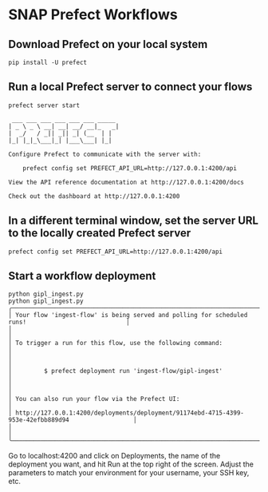 # SNAP Prefect Workflows

## Download Prefect on your local system

`pip install -U prefect`

## Run a local Prefect server to connect your flows

```
prefect server start

 ___ ___ ___ ___ ___ ___ _____
| _ \ _ \ __| __| __/ __|_   _|
|  _/   / _|| _|| _| (__  | |
|_| |_|_\___|_| |___\___| |_|

Configure Prefect to communicate with the server with:

    prefect config set PREFECT_API_URL=http://127.0.0.1:4200/api

View the API reference documentation at http://127.0.0.1:4200/docs

Check out the dashboard at http://127.0.0.1:4200
```

## In a different terminal window, set the server URL to the locally created Prefect server

`prefect config set PREFECT_API_URL=http://127.0.0.1:4200/api`

## Start a workflow deployment

```
python gipl_ingest.py
python gipl_ingest.py
╭────────────────────────────────────────────────────────────────────────────────────────────────────╮
│ Your flow 'ingest-flow' is being served and polling for scheduled runs!                            │
│                                                                                                    │
│ To trigger a run for this flow, use the following command:                                         │
│                                                                                                    │
│         $ prefect deployment run 'ingest-flow/gipl-ingest'                                         │
│                                                                                                    │
│ You can also run your flow via the Prefect UI:                                                     │
│ http://127.0.0.1:4200/deployments/deployment/91174ebd-4715-4399-953e-42efbb889d94                  │
│                                                                                                    │
╰────────────────────────────────────────────────────────────────────────────────────────────────────╯
```

Go to localhost:4200 and click on Deployments, the name of the deployment you want, and hit Run at the top right of the screen. Adjust the parameters to match your environment for your username, your SSH key, etc.
